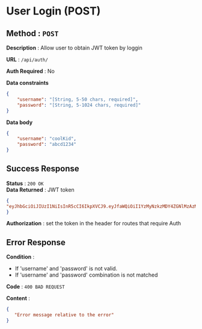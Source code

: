 # User Login (POST)

 
## **Method** : `POST`
**Description** : Allow user to obtain JWT token by loggin  

**URL** : `/api/auth/`

**Auth Required** : No

**Data constraints**

```json
{
    "username": "[String, 5-50 chars, required]", 
    "password": "[String, 5-1024 chars, required]"
}
```

**Data body**

```json
{   
    "username": "coolKid",  
    "password": "abcd1234"
}
```

## Success Response

**Status** : `200 OK`  
**Data Returned** : JWT token
```json
{
"eyJhbGciOiJIUzI1NiIsInR5cCI6IkpXVCJ9.eyJfaWQiOiI1YzMyNzkzMDY4ZGNlMzAzMjIwMGE1OWUiLCJpYXQiOjE1NDc0NDYxMDd9.5UeWY1p-OYpR8KhkROIJUTDEK_nnnAALW5WFD-7JMQs"
}
```

**Authorization** : set the token in the header for routes that require Auth


## Error Response

**Condition** : 
 - If 'username' and 'password' is not valid.   
 - If 'username' and 'password' combination is not matched

**Code** : `400 BAD REQUEST`

**Content** :

```json
{
   "Error message relative to the error"
}
```
